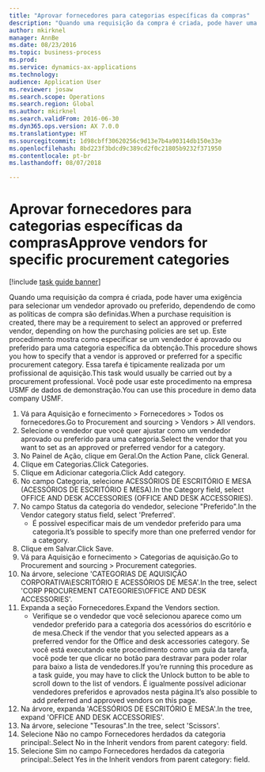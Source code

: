 ```yaml
--- 
title: "Aprovar fornecedores para categorias específicas da compras"
description: "Quando uma requisição da compra é criada, pode haver uma exigência para selecionar um vendedor aprovado ou preferido, dependendo de como as políticas de compra são definidas."
author: mkirknel
manager: AnnBe
ms.date: 08/23/2016
ms.topic: business-process
ms.prod: 
ms.service: dynamics-ax-applications
ms.technology: 
audience: Application User
ms.reviewer: josaw
ms.search.scope: Operations
ms.search.region: Global
ms.author: mkirknel
ms.search.validFrom: 2016-06-30
ms.dyn365.ops.version: AX 7.0.0
ms.translationtype: HT
ms.sourcegitcommit: 1d98cbff30620256c9d13e7b4a90314db150e33e
ms.openlocfilehash: 8bd223f3bdcd9c389cd2f0c21805b9232f371950
ms.contentlocale: pt-br
ms.lasthandoff: 08/07/2018

---
```

# <a name="approve-vendors-for-specific-procurement-categories"></a><span data-ttu-id="c2d82-103">Aprovar fornecedores para categorias específicas da compras</span><span class="sxs-lookup"><span data-stu-id="c2d82-103">Approve vendors for specific procurement categories</span></span>

[!include [task guide banner](../../includes/task-guide-banner.md)]

<span data-ttu-id="c2d82-104">Quando uma requisição da compra é criada, pode haver uma exigência para selecionar um vendedor aprovado ou preferido, dependendo de como as políticas de compra são definidas.</span><span class="sxs-lookup"><span data-stu-id="c2d82-104">When a purchase requisition is created, there may be a requirement to select an approved or preferred vendor, depending on how the purchasing policies are set up.</span></span> <span data-ttu-id="c2d82-105">Este procedimento mostra como especificar se um vendedor é aprovado ou preferido para uma categoria específica da obtenção.</span><span class="sxs-lookup"><span data-stu-id="c2d82-105">This procedure shows you how to specify that a vendor is approved or preferred for a specific procurement category.</span></span> <span data-ttu-id="c2d82-106">Essa tarefa é tipicamente realizada por um profissional de aquisição.</span><span class="sxs-lookup"><span data-stu-id="c2d82-106">This task would usually be carried out by a procurement professional.</span></span> <span data-ttu-id="c2d82-107">Você pode usar este procedimento na empresa USMF de dados de demonstração.</span><span class="sxs-lookup"><span data-stu-id="c2d82-107">You can use this procedure in demo data company USMF.</span></span>

1. <span data-ttu-id="c2d82-108">Vá para Aquisição e fornecimento > Fornecedores > Todos os fornecedores.</span><span class="sxs-lookup"><span data-stu-id="c2d82-108">Go to Procurement and sourcing > Vendors > All vendors.</span></span>
2. <span data-ttu-id="c2d82-109">Selecione o vendedor que você quer ajustar como um vendedor aprovado ou preferido para uma categoria.</span><span class="sxs-lookup"><span data-stu-id="c2d82-109">Select the vendor that you want to set as an approved or preferred vendor for a category.</span></span>
3. <span data-ttu-id="c2d82-110">No Painel de Ação, clique em Geral.</span><span class="sxs-lookup"><span data-stu-id="c2d82-110">On the Action Pane, click General.</span></span>
4. <span data-ttu-id="c2d82-111">Clique em Categorias.</span><span class="sxs-lookup"><span data-stu-id="c2d82-111">Click Categories.</span></span>
5. <span data-ttu-id="c2d82-112">Clique em Adicionar categoria.</span><span class="sxs-lookup"><span data-stu-id="c2d82-112">Click Add category.</span></span>
6. <span data-ttu-id="c2d82-113">No campo Categoria, selecione ACESSÓRIOS DE ESCRITÓRIO E MESA (ACESSÓRIOS DE ESCRITÓRIO E MESA).</span><span class="sxs-lookup"><span data-stu-id="c2d82-113">In the Category field, select OFFICE AND DESK ACCESSORIES (OFFICE AND DESK ACCESSORIES).</span></span>
7. <span data-ttu-id="c2d82-114">No campo Status da categoria do vendedor, selecione "Preferido".</span><span class="sxs-lookup"><span data-stu-id="c2d82-114">In the Vendor category status field, select 'Preferred'.</span></span>
    * <span data-ttu-id="c2d82-115">É possível especificar mais de um vendedor preferido para uma categoria.</span><span class="sxs-lookup"><span data-stu-id="c2d82-115">It’s possible to specify more than one preferred vendor for a category.</span></span>  
8. <span data-ttu-id="c2d82-116">Clique em Salvar.</span><span class="sxs-lookup"><span data-stu-id="c2d82-116">Click Save.</span></span>
9. <span data-ttu-id="c2d82-117">Vá para Aquisição e fornecimento > Categorias de aquisição.</span><span class="sxs-lookup"><span data-stu-id="c2d82-117">Go to Procurement and sourcing > Procurement categories.</span></span>
10. <span data-ttu-id="c2d82-118">Na árvore, selecione 'CATEGORIAS DE AQUISIÇÃO CORPORATIVA\ESCRITÓRIO E ACESSÓRIOS DE MESA'.</span><span class="sxs-lookup"><span data-stu-id="c2d82-118">In the tree, select 'CORP PROCUREMENT CATEGORIES\OFFICE AND DESK ACCESSORIES'.</span></span>
11. <span data-ttu-id="c2d82-119">Expanda a seção Fornecedores.</span><span class="sxs-lookup"><span data-stu-id="c2d82-119">Expand the Vendors section.</span></span>
    * <span data-ttu-id="c2d82-120">Verifique se o vendedor que você selecionou aparece como um vendedor preferido para a categoria dos acessórios do escritório e de mesa.</span><span class="sxs-lookup"><span data-stu-id="c2d82-120">Check if the vendor that you selected  appears as a preferred vendor for the Office and desk accessories category.</span></span> <span data-ttu-id="c2d82-121">Se você está executando este procedimento como um guia da tarefa, você pode ter que clicar no botão para destravar para poder rolar para baixo a lista de vendedores.</span><span class="sxs-lookup"><span data-stu-id="c2d82-121">If you’re running this procedure as a task guide, you may have to click the Unlock button to be able to scroll down to the list of vendors.</span></span>  <span data-ttu-id="c2d82-122">É igualmente possível adicionar vendedores preferidos e aprovados nesta página.</span><span class="sxs-lookup"><span data-stu-id="c2d82-122">It’s also possible to add preferred and approved vendors on this page.</span></span>  
12. <span data-ttu-id="c2d82-123">Na árvore, expanda 'ACESSÓRIOS DE ESCRITÓRIO E MESA'.</span><span class="sxs-lookup"><span data-stu-id="c2d82-123">In the tree, expand 'OFFICE AND DESK ACCESSORIES'.</span></span>
13. <span data-ttu-id="c2d82-124">Na árvore, selecione "Tesouras".</span><span class="sxs-lookup"><span data-stu-id="c2d82-124">In the tree, select 'Scissors'.</span></span>
14. <span data-ttu-id="c2d82-125">Selecione Não no campo Fornecedores herdados da categoria principal:.</span><span class="sxs-lookup"><span data-stu-id="c2d82-125">Select No in the Inherit vendors from parent category: field.</span></span>
15. <span data-ttu-id="c2d82-126">Selecione Sim no campo Fornecedores herdados da categoria principal:.</span><span class="sxs-lookup"><span data-stu-id="c2d82-126">Select Yes in the Inherit vendors from parent category: field.</span></span>


